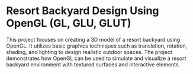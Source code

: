 # Resort Backyard Design Using OpenGL (GL, GLU, GLUT)
This project focuses on creating a 3D model of a resort backyard using OpenGL. It utilizes basic graphics techniques such as translation, rotation, shading, and lighting to design realistic outdoor spaces. The project demonstrates how OpenGL can be used to simulate and visualize a resort backyard environment with textured surfaces and interactive elements.
